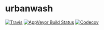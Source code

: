 # urbanwash

[![Travis](https://img.shields.io/travis/validmeasures/urbanwash.svg)](https://travis-ci.org/validmeasures/urbanwash)
[![AppVeyor Build Status](https://ci.appveyor.com/api/projects/status/github/validmeasures/washdata?branch=master&svg=true)](https://ci.appveyor.com/project/validmeasures/washdata)
[![Codecov](https://img.shields.io/codecov/validmeasures/washdata.svg)]()
